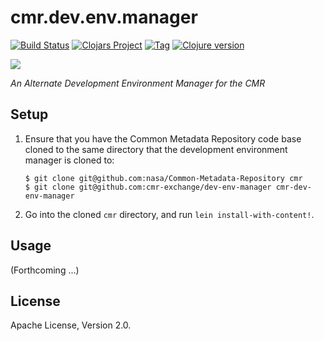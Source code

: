 # cmr.dev.env.manager

[![Build Status][travis-badge]][travis]
[![Clojars Project][clojars-badge]][clojars]
[![Tag][tag-badge]][tag]
[![Clojure version][clojure-v]](project.clj)

[![][logo]][logo-large]

*An Alternate Development Environment Manager for the CMR*


## Setup

1. Ensure that you have the Common Metadata Repository code base cloned to the
   same directory that the development environment manager is cloned to:
    ```
    $ git clone git@github.com:nasa/Common-Metadata-Repository cmr
    $ git clone git@github.com:cmr-exchange/dev-env-manager cmr-dev-env-manager
    ```
1. Go into the cloned `cmr` directory, and run `lein install-with-content!`.


## Usage

(Forthcoming ...)


## License

Apache License, Version 2.0.


<!-- Named page links below: /-->

[travis]: https://travis-ci.org/cmr-exchange/dev-env-manager
[travis-badge]: https://travis-ci.org/cmr-exchange/dev-env-manager.png?branch=master
[logo]: resources/images/cmr-dev-env-mgr.png
[logo-large]: resources/images/cmr-dev-env-mgr-large.png
[tag-badge]: https://img.shields.io/github/tag/cmr-exchange/dev-env-manager.svg
[tag]: https://github.com/cmr-exchange/dev-env-manager/tags
[clojure-v]: https://img.shields.io/badge/clojure-1.8.0-blue.svg
[jdk-v]: https://img.shields.io/badge/jdk-1.7+-blue.svg
[clojars]: https://clojars.org/cmr-exchange/dev-env-manager
[clojars-badge]: https://img.shields.io/clojars/v/cmr-exchange/dev-env-manager.svg
